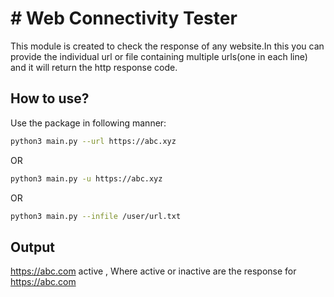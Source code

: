 # # Web Connectivity Tester

This module is created to check the response of any website.In this you can provide the 
individual url or file containing multiple urls(one in each line) and it will return the 
http response code.

## How to use?

Use the package in following manner:

```bash
python3 main.py --url https://abc.xyz
```
OR
```bash
python3 main.py -u https://abc.xyz
```
OR
```bash
python3 main.py --infile /user/url.txt 
```
## Output                                                     
   https://abc.com  active , Where active or inactive are  the response for https://abc.com
